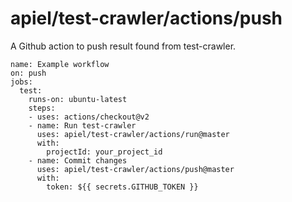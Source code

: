 # apiel/test-crawler/actions/push

A Github action to push result found from test-crawler.

```
name: Example workflow
on: push
jobs:
  test:
    runs-on: ubuntu-latest
    steps:
    - uses: actions/checkout@v2
    - name: Run test-crawler
      uses: apiel/test-crawler/actions/run@master
      with:
        projectId: your_project_id
    - name: Commit changes
      uses: apiel/test-crawler/actions/push@master
      with:
        token: ${{ secrets.GITHUB_TOKEN }}
```